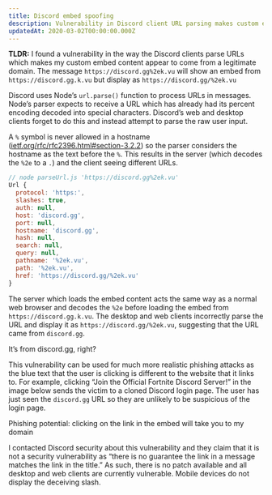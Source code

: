 ```yaml
---
title: Discord embed spoofing
description: Vulnerability in Discord client URL parsing makes custom embed content appear to come from a legitimate domain
updatedAt: 2020-03-02T00:00:00.000Z
---
```


**TLDR:** I found a vulnerability in the way the Discord clients parse URLs which makes my custom embed content appear to come from a legitimate domain.
The message `https://discord.gg%2ek.vu` will show an embed from `https://discord.gg.k.vu` but display as `https://discord.gg/%2ek.vu`

<blog-hr />

Discord uses Node’s `url.parse()` function to process URLs in messages. Node’s parser expects to receive a URL which has already had its percent encoding decoded into special characters. Discord’s web and desktop clients forget to do this and instead attempt to parse the raw user input.

A `%` symbol is never allowed in a hostname ([ietf.org/rfc/rfc2396.html#section-3.2.2](ietf.org/rfc/rfc2396.html#section-3.2.2)) so the parser considers the hostname as the text before the `%`. This results in the server (which decodes the `%2e` to a `.`) and the client seeing different URLs.

```js
// node parseUrl.js 'https://discord.gg%2ek.vu'
Url {
  protocol: 'https:',
  slashes: true,
  auth: null,
  host: 'discord.gg',
  port: null,
  hostname: 'discord.gg',
  hash: null,
  search: null,
  query: null,
  pathname: '%2ek.vu',
  path: '%2ek.vu',
  href: 'https://discord.gg/%2ek.vu'
}
```

The server which loads the embed content acts the same way as a normal web browser and decodes the `%2e` before loading the embed from `https://discord.gg.k.vu`. The desktop and web clients incorrectly parse the URL and display it as `https://discord.gg/%2ek.vu`, suggesting that the URL came from `discord.gg`.

<blog-img src="discord_1.png">
  It’s from discord.gg, right?
</blog-img>

This vulnerability can be used for much more realistic phishing attacks as the blue text that the user is clicking is different to the website that it links to. For example, clicking “Join the Official Fortnite Discord Server!” in the image below sends the victim to a cloned Discord login page. The user has just seen the `discord.gg` URL so they are unlikely to be suspicious of the login page.

<blog-img src="discord_2.png">
  Phishing potential: clicking on the link in the embed will take you to my domain
</blog-img>

<blog-hr />

I contacted Discord security about this vulnerability and they claim that it is not a security vulnerability as “there is no guarantee the link in a message matches the link in the title.” As such, there is no patch available and all desktop and web clients are currently vulnerable. Mobile devices do not display the deceiving slash.
